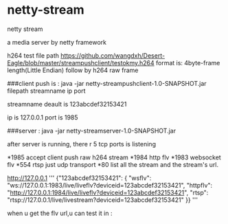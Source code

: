 # netty-stream
netty stream 

a media server by netty framework

h264 test file path
https://github.com/wangdxh/Desert-Eagle/blob/master/streampushclient/testokmy.h264
format is: 4byte-frame length(Little Endian) follow by h264 raw frame


###client push is :
java -jar netty-streampushclient-1.0-SNAPSHOT.jar filepath streamname ip port

streamname deault is 123abcdef32153421

ip is 127.0.0.1 port is 1985

###server :
java -jar netty-streamserver-1.0-SNAPSHOT.jar

after server is running, there r 5 tcp ports is listening

*1985 accept client push raw h264 stream
*1984 http flv
*1983 websocket flv
*554  rtsp just udp transport
*80   list all the stream and the stream's url.

http://127.0.0.1
'''
{"123abcdef32153421": {
  "wsflv": "ws://127.0.0.1:1983/live/liveflv?deviceid=123abcdef32153421",
  "httpflv": "http://127.0.0.1:1984/live/liveflv?deviceid=123abcdef32153421",
  "rtsp": "rtsp://127.0.0.1/live/livestream?deviceid=123abcdef32153421"
}}
'''

when u get the flv url,u can test it in :
